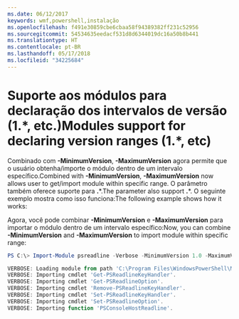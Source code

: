 ```yaml
---
ms.date: 06/12/2017
keywords: wmf,powershell,instalação
ms.openlocfilehash: f491e30859cbe6cbaa58f94389382ff231c52956
ms.sourcegitcommit: 54534635eedacf531d8d6344019dc16a50b8b441
ms.translationtype: HT
ms.contentlocale: pt-BR
ms.lasthandoff: 05/17/2018
ms.locfileid: "34225684"
---
```

# <a name="modules-support-for-declaring-version-ranges-1-etc"></a><span data-ttu-id="cf5b4-102">Suporte aos módulos para declaração dos intervalos de versão (1.\*, etc.)</span><span class="sxs-lookup"><span data-stu-id="cf5b4-102">Modules support for declaring version ranges (1.\*, etc)</span></span>
<span data-ttu-id="cf5b4-103">Combinado com **-MinimumVersion**, **-MaximumVersion** agora permite que o usuário obtenha/importe o módulo dentro de um intervalo específico.</span><span class="sxs-lookup"><span data-stu-id="cf5b4-103">Combined with **-MinimumVersion**, **-MaximumVersion** now allows user to get/import module within specific range.</span></span> <span data-ttu-id="cf5b4-104">O parâmetro também oferece suporte para **.**\*.</span><span class="sxs-lookup"><span data-stu-id="cf5b4-104">The parameter also support **.**\*.</span></span> <span data-ttu-id="cf5b4-105">O seguinte exemplo mostra como isso funciona:</span><span class="sxs-lookup"><span data-stu-id="cf5b4-105">The following example shows how it works:</span></span>

<span data-ttu-id="cf5b4-106">Agora, você pode combinar **-MinimumVersion** e **-MaximumVersion** para importar o módulo dentro de um intervalo específico:</span><span class="sxs-lookup"><span data-stu-id="cf5b4-106">Now, you can combine **-MinimumVersion** and **-MaximumVersion** to import module within specific range:</span></span>

```powershell
PS C:\> Import-Module psreadline -Verbose -MinimumVersion 1.0 -MaximumVersion 1.2.*

VERBOSE: Loading module from path 'C:\Program Files\WindowsPowerShell\Modules\psreadline\1.1\psreadline.psd1'.
VERBOSE: Importing cmdlet 'Get-PSReadlineKeyHandler'.
VERBOSE: Importing cmdlet 'Get-PSReadlineOption'.
VERBOSE: Importing cmdlet 'Remove-PSReadlineKeyHandler'.
VERBOSE: Importing cmdlet 'Set-PSReadlineKeyHandler'.
VERBOSE: Importing cmdlet 'Set-PSReadlineOption'.
VERBOSE: Importing function 'PSConsoleHostReadline'.
```
